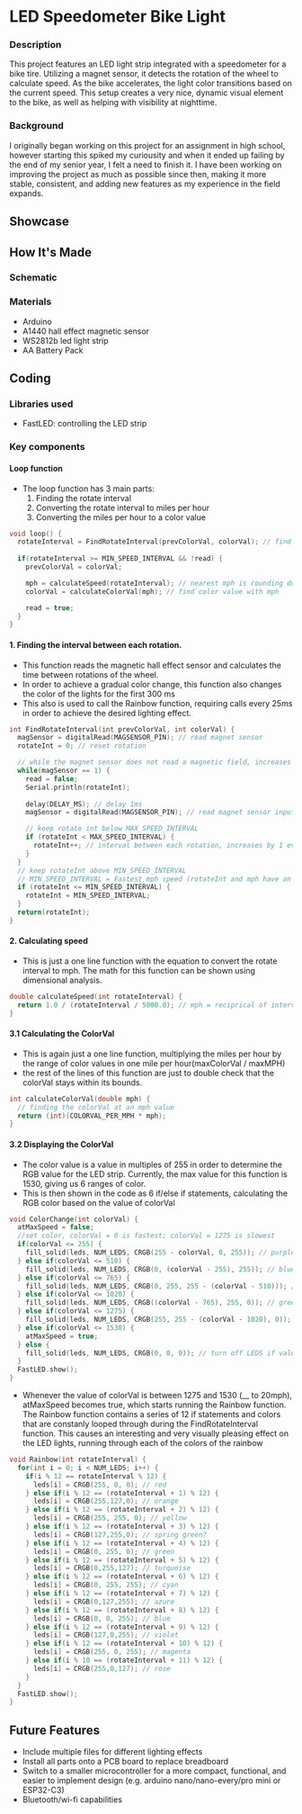 # LED Speedometer Bike Light

### Description
This project features an LED light strip integrated with a speedometer for a bike tire. Utilizing a magnet sensor, it 
detects the rotation of the wheel to calculate speed. As the bike accelerates, the light color transitions based on 
the current speed. This setup creates a very nice, dynamic visual element to the bike, as well as helping with visibility at nighttime.

### Background

I originally began working on this project for an assignment in high school, however starting this spiked my 
curiousity and when it ended up failing by the end of my senior year, I felt a need to finish it. I have been working on 
improving the project as much as possible since then, making it more stable, consistent, and adding new features
as my experience in the field expands.


## Showcase

## How It's Made

### Schematic

### Materials
- Arduino 
- A1440 hall effect magnetic sensor
- WS2812b led light strip
- AA Battery Pack

## Coding

### Libraries used
- FastLED: controlling the LED strip

### Key components

#### Loop function
- The loop function has 3 main parts:
    1. Finding the rotate interval
    2. Converting the rotate interval to miles per hour
    3. Converting the miles per hour to a color value 



```cpp
void loop() {
  rotateInterval = FindRotateInterval(prevColorVal, colorVal); // find interval between rotation
  
  if(rotateInterval >= MIN_SPEED_INTERVAL && !read) {
    prevColorVal = colorVal; 

    mph = calculateSpeed(rotateInterval); // nearest mph is rounding down mph to use as range for map
    colorVal = calculateColorVal(mph); // find color value with mph

    read = true;
  }
}
```

#### 1. Finding the interval between each rotation.
- This function reads the magnetic hall effect sensor and calculates the time between rotations of the wheel.
- In order to achieve a gradual color change, this function also changes the color of the lights for the first 300 ms
- This also is used to call the Rainbow function, requiring calls every 25ms in order to achieve the desired lighting effect.
``` cpp
int FindRotateInterval(int prevColorVal, int colorVal) {
  magSensor = digitalRead(MAGSENSOR_PIN); // read magnet sensor
  rotateInt = 0; // reset rotation

  // while the magnet sensor does not read a magnetic field, increases rotation interval
  while(magSensor == 1) {
    read = false;
    Serial.println(rotateInt);
    
    delay(DELAY_MS); // delay 1ms
    magSensor = digitalRead(MAGSENSOR_PIN); // read magnet sensor input

    // keep rotate int below MAX_SPEED_INTERVAL
    if (rotateInt < MAX_SPEED_INTERVAL) {
      rotateInt++; // interval between each rotation, increases by 1 every 10 ms
    }
  }
  // keep rotateInt above MIN_SPEED_INTERVAL
  // MIN_SPEED_INTERVAL = Fastest mph speed (rotateInt and mph have an inverse relationship)
  if (rotateInt <= MIN_SPEED_INTERVAL) {
    rotateInt = MIN_SPEED_INTERVAL;
  }
  return(rotateInt);
} 
```

#### 2. Calculating speed
- This is just a one line function with the equation to convert the rotate interval to mph. The math for this function can be shown using dimensional analysis.
```cpp
double calculateSpeed(int rotateInterval) {
  return 1.0 / (rotateInterval / 5000.0); // mph = reciprical of interval between each rotation, divided by 5000ms
}
```

#### 3.1 Calculating the ColorVal

- This is again just a one line function, multiplying the miles per hour by the range of color values in one mile per hour(maxColorVal / maxMPH)
- the rest of the lines of this function are just to double check that the colorVal stays within its bounds.
```cpp
int calculateColorVal(double mph) {
  // finding the colorVal at an mph value
  return (int)(COLORVAL_PER_MPH * mph);
}
```

#### 3.2 Displaying the ColorVal
- The color value is a value in multiples of 255 in order to determine the RGB value for the LED strip. Currently, the max value for this function is 1530, giving us 6 ranges of color.
- This is then shown in the code as 6 if/else if statements, calculating the RGB color based on the value of colorVal

```cpp
void ColorChange(int colorVal) {
  atMaxSpeed = false;
  //set color, colorVal = 0 is fastest; colorVal = 1275 is slowest
  if(colorVal <= 255) {
    fill_solid(leds, NUM_LEDS, CRGB(255 - colorVal, 0, 255)); // purple to blue
  } else if(colorVal <= 510) {
    fill_solid(leds, NUM_LEDS, CRGB(0, (colorVal - 255), 255)); // blue to teal
  } else if(colorVal <= 765) {
    fill_solid(leds, NUM_LEDS, CRGB(0, 255, 255 - (colorVal - 510))); // teal to green
  } else if(colorVal <= 1020) {
    fill_solid(leds, NUM_LEDS, CRGB((colorVal - 765), 255, 0)); // green to yellow
  } else if(colorVal <= 1275) {
    fill_solid(leds, NUM_LEDS, CRGB(255, 255 - (colorVal - 1020), 0)); // yellow to red
  } else if(colorVal <= 1530) {
    atMaxSpeed = true;
  } else {
    fill_solid(leds, NUM_LEDS, CRGB(0, 0, 0)); // turn off LEDS if value outside of colorVal range
  }
  FastLED.show();
}
```

- Whenever the value of colorVal is between 1275 and 1530 (__ to 20mph), atMaxSpeed becomes true, which starts running the Rainbow function.
  The Rainbow function contains a series of 12 if statements and colors that are constanly looped through during the FindRotateInterval function.
  This causes an interesting and very visually pleasing effect on the LED lights, running through each of the colors of the rainbow
```cpp
void Rainbow(int rotateInterval) {
  for(int i = 0; i < NUM_LEDS; i++) {
    if(i % 12 == rotateInterval % 12) {
      leds[i] = CRGB(255, 0, 0); // red
    } else if(i % 12 == (rotateInterval + 1) % 12) {
      leds[i] = CRGB(255,127,0); // orange
    } else if(i % 12 == (rotateInterval + 2) % 12) {
      leds[i] = CRGB(255, 255, 0); // yellow
    } else if(i % 12 == (rotateInterval + 3) % 12) {
      leds[i] = CRGB(127,255,0); // spring green?
    } else if(i % 12 == (rotateInterval + 4) % 12) {
      leds[i] = CRGB(0, 255, 0); // green
    } else if(i % 12 == (rotateInterval + 5) % 12) {
      leds[i] = CRGB(0,255,127); // turquoise
    } else if(i % 12 == (rotateInterval + 6) % 12) {
      leds[i] = CRGB(0, 255, 255); // cyan
    } else if(i % 12 == (rotateInterval + 7) % 12) {
      leds[i] = CRGB(0,127,255); // azure
    } else if(i % 12 == (rotateInterval + 8) % 12) {
      leds[i] = CRGB(0, 0, 255); // blue
    } else if(i % 12 == (rotateInterval + 9) % 12) {
      leds[i] = CRGB(127,0,255); // violet
    } else if(i % 12 == (rotateInterval + 10) % 12) {
      leds[i] = CRGB(255, 0, 255); // magenta
    } else if(i % 10 == (rotateInterval + 11) % 12) {
      leds[i] = CRGB(255,0,127); // rose
    }
  }
  FastLED.show();
}
```


## Future Features
- Include multiple files for different lighting effects
- Install all parts onto a PCB board to replace breadboard
- Switch to a smaller microcontroller for a more compact, functional, and easier to implement design (e.g. arduino nano/nano-every/pro mini or ESP32-C3)
- Bluetooth/wi-fi capabilities